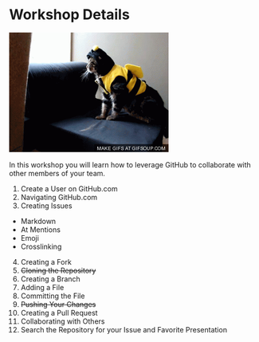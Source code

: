 # Workshop Details

![](images/meow.gif?raw=true "Cat Gif")

In this workshop you will learn how to leverage GitHub to collaborate with other members of your team.

1. Create a User on GitHub.com
2. Navigating GitHub.com
3. Creating Issues
  * Markdown
  * At Mentions
  * Emoji
  * Crosslinking
4. Creating a Fork
5. ~~Cloning the Repository~~
6. Creating a Branch
7. Adding a File
8. Committing the File
9. ~~Pushing Your Changes~~
10. Creating a Pull Request
11. Collaborating with Others
12. Search the Repository for your Issue and Favorite Presentation
